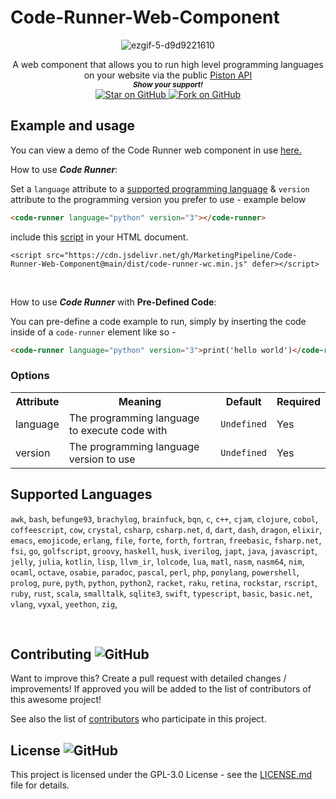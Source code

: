 # Code-Runner-Web-Component


<div align="center"> 

![ezgif-5-d9d9221610](https://user-images.githubusercontent.com/86180097/191913312-754d00aa-0a0a-4812-bed3-774ebdfb66a7.png)



A web component that allows you to run high level programming languages on your website via the public [Piston API](https://github.com/engineer-man/piston#Public-API) <br>
  <small> <b><i>Show your support!</i> </b></small>
  <br>
   <a href="https://github.com/MarketingPipeline/Code-Runner-Web-Component">
    <img title="Star on GitHub" src="https://img.shields.io/github/stars/MarketingPipeline/Code-Runner-Web-Component.svg?style=social&label=Star">
  </a>
  <a href="https://github.com/MarketingPipeline/Code-Runner-Web-Component/fork">
    <img title="Fork on GitHub" src="https://img.shields.io/github/forks/MarketingPipeline/Code-Runner-Web-Component.svg?style=social&label=Fork">
  </a>

</div>





## Example and usage

You can view a demo of the Code Runner web component in use [here.](https://marketingpipeline.github.io/Code-Runner-Web-Component/demo.html)


How to use <b><i>Code Runner</b></i>:

Set a <code>language</code> attribute to a [supported programming language](#supported-languages) & <code>version</code> attribute to the programming version you prefer to use - example below


```html
<code-runner language="python" version="3"></code-runner>
```    




   include this [script](https://github.com/MarketingPipeline/Code-Runner-Web-Component/blob/main/dist/code-runner-wc.min.js) in your HTML document.
         
    <script src="https://cdn.jsdelivr.net/gh/MarketingPipeline/Code-Runner-Web-Component@main/dist/code-runner-wc.min.js" defer></script> 




<br>


How to use <b><i>Code Runner</b></i> with <b>Pre-Defined Code</b>:

You can pre-define a code example to run, simply by inserting the code inside of a <code>code-runner</code> element like so - 

```html
<code-runner language="python" version="3">print('hello world')</code-runner>
```    


    
    
### Options



<table>
<tr>
<th>Attribute</th>
<th>Meaning</th>
<th>Default</th>
<th>Required</th>
</tr>
<tr>
<td>language</td>
 <td> The programming language to execute code with</b></td>
<td><code>Undefined</code></td>
<td>Yes</td>
</tr>


<tr>
<td>version</td>
              <td>The programming language version to use</code></td>
<td><code>Undefined</code></td>
<td>Yes</td>
</tr>
 





</table>


## Supported Languages

`awk`,
`bash`,
`befunge93`,
`brachylog`,
`brainfuck`,
`bqn`,
`c`,
`c++`,
`cjam`,
`clojure`,
`cobol`,
`coffeescript`,
`cow`,
`crystal`,
`csharp`,
`csharp.net`,
`d`,
`dart`,
`dash`,
`dragon`,
`elixir`,
`emacs`,
`emojicode`,
`erlang`,
`file`,
`forte`,
`forth`,
`fortran`,
`freebasic`,
`fsharp.net`,
`fsi`,
`go`,
`golfscript`,
`groovy`,
`haskell`,
`husk`,
`iverilog`,
`japt`,
`java`,
`javascript`,
`jelly`,
`julia`,
`kotlin`,
`lisp`,
`llvm_ir`,
`lolcode`,
`lua`,
`matl`,
`nasm`,
`nasm64`,
`nim`,
`ocaml`,
`octave`,
`osabie`,
`paradoc`,
`pascal`,
`perl`,
`php`,
`ponylang`,
`powershell`,
`prolog`,
`pure`,
`pyth`,
`python`,
`python2`,
`racket`,
`raku`,
`retina`,
`rockstar`,
`rscript`,
`ruby`,
`rust`,
`scala`,
`smalltalk`,
`sqlite3`,
`swift`,
`typescript`,
`basic`,
`basic.net`,
`vlang`,
`vyxal`,
`yeethon`,
`zig`,

<br>





## Contributing ![GitHub](https://img.shields.io/github/contributors/MarketingPipeline/Code-Runner-Web-Component)

Want to improve this? Create a pull request with detailed changes / improvements! If approved you will be added to the list of contributors of this awesome project!


See also the list of
[contributors](https://github.com/MarketingPipeline/Code-Runner-Web-Component/graphs/contributors) who
participate in this project.

## License ![GitHub](https://img.shields.io/github/license/MarketingPipeline/Code-Runner-Web-Component)

This project is licensed under the GPL-3.0 License - see the
[LICENSE.md](https://github.com/MarketingPipeline/Code-Runner-Web-Component/blob/main/LICENSE) file for
details.
